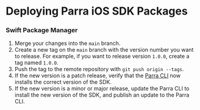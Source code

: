# Deploying Parra iOS SDK Packages

### Swift Package Manager

1. Merge your changes into the `main` branch.
2. Create a new tag on the `main` branch with the version number you want to release. For example, if you want to release version `1.0.0`, create a tag named `1.0.0`.
3. Push the tag to the remote repository with `git push origin --tags`.
4. If the new version is a patch release, verify that the [Parra CLI](https://github.com/Parra-Inc/parra-cli) now installs the correct version of the SDK.
5. If the new version is a minor or major release, update the Parra CLI to install the new version of the SDK, and publish an update to the Parra CLI.
